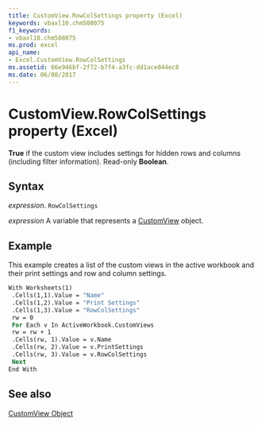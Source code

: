 ```yaml
---
title: CustomView.RowColSettings property (Excel)
keywords: vbaxl10.chm508075
f1_keywords:
- vbaxl10.chm508075
ms.prod: excel
api_name:
- Excel.CustomView.RowColSettings
ms.assetid: 66e946bf-2f72-b7f4-a3fc-dd1ace044ec8
ms.date: 06/08/2017
---
```



# CustomView.RowColSettings property (Excel)

 **True** if the custom view includes settings for hidden rows and columns (including filter information). Read-only **Boolean**.


## Syntax

 _expression_. `RowColSettings`

 _expression_ A variable that represents a [CustomView](Excel.CustomView.md) object.


## Example

This example creates a list of the custom views in the active workbook and their print settings and row and column settings.


```vb
With Worksheets(1) 
 .Cells(1,1).Value = "Name" 
 .Cells(1,2).Value = "Print Settings" 
 .Cells(1,3).Value = "RowColSettings" 
 rw = 0 
 For Each v In ActiveWorkbook.CustomViews 
 rw = rw + 1 
 .Cells(rw, 1).Value = v.Name 
 .Cells(rw, 2).Value = v.PrintSettings 
 .Cells(rw, 3).Value = v.RowColSettings 
 Next 
End With
```


## See also


[CustomView Object](Excel.CustomView.md)

